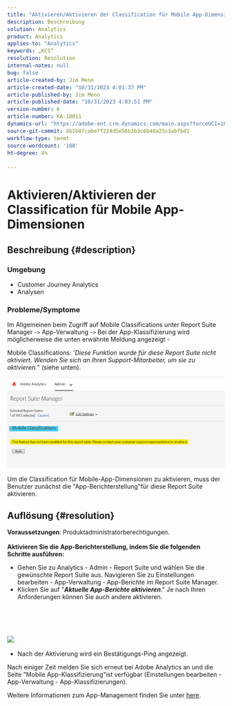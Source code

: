 ```yaml
---
title: "Aktivieren/Aktivieren der Classification für Mobile App-Dimensionen"
description: Beschreibung
solution: Analytics
product: Analytics
applies-to: "Analytics"
keywords: „KCS“
resolution: Resolution
internal-notes: null
bug: false
article-created-by: Jim Menn
article-created-date: "10/31/2023 4:01:37 PM"
article-published-by: Jim Menn
article-published-date: "10/31/2023 4:03:51 PM"
version-number: 6
article-number: KA-18011
dynamics-url: "https://adobe-ent.crm.dynamics.com/main.aspx?forceUCI=1&pagetype=entityrecord&etn=knowledgearticle&id=29a4f7c0-0678-ee11-8179-6045bd006268"
source-git-commit: 4b1b87cabe7f224d5e56b3b3c6b48a25c3abfbd1
workflow-type: tm+mt
source-wordcount: '188'
ht-degree: 4%

---
```


# Aktivieren/Aktivieren der Classification für Mobile App-Dimensionen

## Beschreibung {#description}


### <b>Umgebung</b>

- Customer Journey Analytics
- Analysen




### <b>Probleme/Symptome</b>

Im Allgemeinen beim Zugriff auf Mobile Classifications unter Report Suite Manager -`>`  App-Verwaltung -`>`  Bei der App-Klassifizierung wird möglicherweise die unten erwähnte Meldung angezeigt -

Mobile Classifications: &#39;*Diese Funktion wurde für diese Report Suite nicht aktiviert. Wenden Sie sich an Ihren Support-Mitarbeiter, um sie zu aktivieren.*&quot; (siehe unten).

![](assets/___2aa4f7c0-0678-ee11-8179-6045bd006268___.png)

Um die Classification für Mobile-App-Dimensionen zu aktivieren, muss der Benutzer zunächst die &quot;App-Berichterstellung&quot;für diese Report Suite aktivieren.


## Auflösung {#resolution}

<b>Voraussetzungen</b>: Produktadministratorberechtigungen.<br><br><b>Aktivieren Sie die App-Berichterstellung, indem Sie die folgenden Schritte ausführen:</b>
- Gehen Sie zu Analytics - Admin - Report Suite und wählen Sie die gewünschte Report Suite aus. Navigieren Sie zu Einstellungen bearbeiten - App-Verwaltung -<b> </b>App-Berichte im Report Suite Manager.
- Klicken Sie auf &quot;<b>*Aktuelle App-Berichte aktivieren</b>*.&quot; Je nach Ihren Anforderungen können Sie auch andere aktivieren.

<br><br> <br><br>![](assets/0ae3ca9c-b68f-ec11-b400-00224804a35d.png)
 
- Nach der Aktivierung wird ein Bestätigungs-Ping angezeigt.


Nach einiger Zeit melden Sie sich erneut bei Adobe Analytics an und die Seite &quot;Mobile App-Klassifizierung&quot;ist verfügbar (Einstellungen bearbeiten - App-Verwaltung - App-Klassifizierungen).

Weitere Informationen zum App-Management finden Sie unter [here](https://experienceleague.adobe.com/docs/analytics/admin/admin-tools/manage-report-suites/edit-report-suite/app-management/app-reporting.html).
